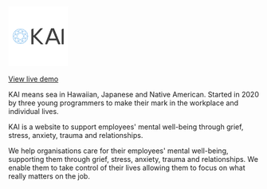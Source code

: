 ![KAI logo](src/main/resources/static/assets/images/kai-logo-small.png)

[View live demo](https://kai-mental-wellbeing.herokuapp.com/)

KAI means sea in Hawaiian, Japanese and Native American. Started in 2020 by three young programmers to make their mark in the workplace and individual lives.

KAI is a website to support employees' mental well-being through grief, stress, anxiety, trauma and relationships.

We help organisations care for their employees' mental well-being, supporting them through grief, stress, anxiety, trauma and relationships. We enable them to take control of their lives allowing them to focus on what really matters on the job.
